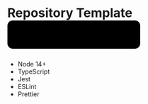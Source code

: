 # Repository Template <img src="https://raw.githubusercontent.com/paleite/paleite/master/use-this-template.svg" />

- Node 14+
- TypeScript
- Jest
- ESLint
- Prettier

<!--
**paleite/paleite** is a ✨ _special_ ✨ repository because its `README.md` (this file) appears on your GitHub profile.

Here are some ideas to get you started:

- 🔭 I’m currently working on ...
- 🌱 I’m currently learning ...
- 👯 I’m looking to collaborate on ...
- 🤔 I’m looking for help with ...
- 💬 Ask me about ...
- 📫 How to reach me: ...
- 😄 Pronouns: ...
- ⚡ Fun fact: ...
-->
